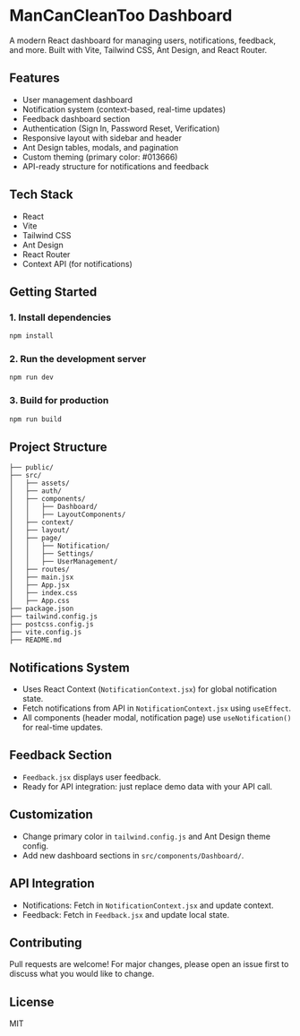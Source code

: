 # ManCanCleanToo Dashboard

A modern React dashboard for managing users, notifications, feedback, and more. Built with Vite, Tailwind CSS, Ant Design, and React Router.

## Features

- User management dashboard
- Notification system (context-based, real-time updates)
- Feedback dashboard section
- Authentication (Sign In, Password Reset, Verification)
- Responsive layout with sidebar and header
- Ant Design tables, modals, and pagination
- Custom theming (primary color: #013666)
- API-ready structure for notifications and feedback

## Tech Stack

- React
- Vite
- Tailwind CSS
- Ant Design
- React Router
- Context API (for notifications)

## Getting Started

### 1. Install dependencies

```bash
npm install
```

### 2. Run the development server

```bash
npm run dev
```

### 3. Build for production

```bash
npm run build
```

## Project Structure

```
├── public/
├── src/
│   ├── assets/
│   ├── auth/
│   ├── components/
│   │   ├── Dashboard/
│   │   ├── LayoutComponents/
│   ├── context/
│   ├── layout/
│   ├── page/
│   │   ├── Notification/
│   │   ├── Settings/
│   │   ├── UserManagement/
│   ├── routes/
│   ├── main.jsx
│   ├── App.jsx
│   ├── index.css
│   ├── App.css
├── package.json
├── tailwind.config.js
├── postcss.config.js
├── vite.config.js
├── README.md
```

## Notifications System

- Uses React Context (`NotificationContext.jsx`) for global notification state.
- Fetch notifications from API in `NotificationContext.jsx` using `useEffect`.
- All components (header modal, notification page) use `useNotification()` for real-time updates.

## Feedback Section

- `Feedback.jsx` displays user feedback.
- Ready for API integration: just replace demo data with your API call.

## Customization

- Change primary color in `tailwind.config.js` and Ant Design theme config.
- Add new dashboard sections in `src/components/Dashboard/`.

## API Integration

- Notifications: Fetch in `NotificationContext.jsx` and update context.
- Feedback: Fetch in `Feedback.jsx` and update local state.

## Contributing

Pull requests are welcome! For major changes, please open an issue first to discuss what you would like to change.

## License

MIT
